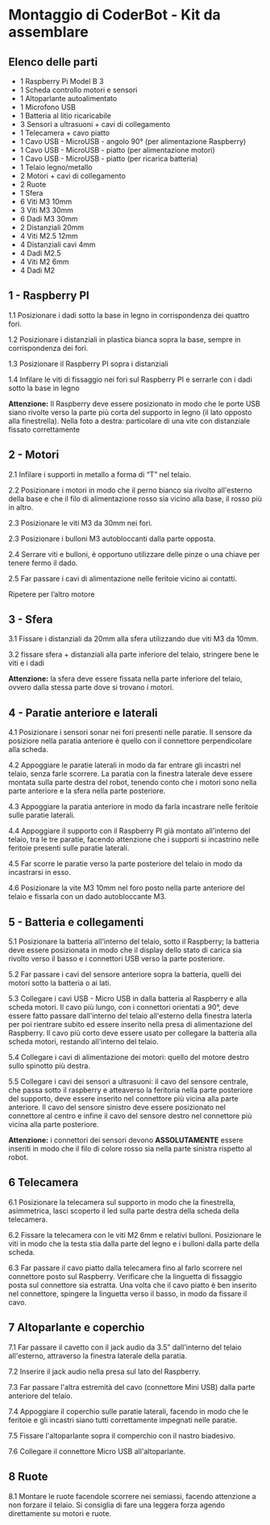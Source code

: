 # Montaggio di CoderBot - Kit da assemblare

## Elenco delle parti

- 1 Raspberry Pi Model B 3
- 1 Scheda controllo motori e sensori
- 1 Altoparlante autoalimentato
- 1 Microfono USB
- 1 Batteria al litio ricaricabile
- 3 Sensori a ultrasuoni + cavi di collegamento
- 1 Telecamera + cavo piatto
- 1 Cavo USB - MicroUSB - angolo 90° (per alimentazione Raspberry)
- 1 Cavo USB - MicroUSB - piatto (per alimentazione motori)
- 1 Cavo USB - MicroUSB - piatto (per ricarica batteria)
- 1 Telaio legno/metallo
- 2 Motori + cavi di collegamento
- 2 Ruote
- 1 Sfera
- 6 Viti M3 10mm
- 3 Viti M3 30mm
- 6 Dadi M3 30mm
- 2 Distanziali 20mm
- 4 Viti M2.5 12mm
- 4 Distanziali cavi 4mm
- 4 Dadi M2.5
- 4 Viti M2 6mm
- 4 Dadi M2

## 1 - Raspberry PI

1.1 Posizionare i dadi sotto la base in legno in corrispondenza dei quattro fori.

1.2 Posizionare i distanziali in plastica bianca sopra la base, sempre in corrispondenza dei fori.

1.3 Posizionare il Raspberry PI sopra i distanziali

1.4 Infilare le viti di fissaggio nei fori sul Raspberry PI e serrarle con i dadi sotto la base in legno

**Attenzione:** Il Raspberry deve essere posizionato in modo che le porte USB siano rivolte verso la parte più corta del supporto in legno (il lato opposto alla finestrella).
Nella foto a destra: particolare di una vite con distanziale fissato correttamente

## 2 - Motori

2.1 Infilare i supporti in metallo a forma di “T” nel telaio.

2.2 Posizionare i motori in modo che il perno bianco sia rivolto all'esterno della base e che il filo di alimentazione rosso sia vicino alla base, il rosso più in altro.

2.3 Posizionare le viti M3 da 30mm nei fori.

2.3 Posizionare i bulloni M3 autobloccanti dalla parte opposta. 

2.4 Serrare viti e bulloni, è opportuno utilizzare delle pinze o una chiave per tenere fermo il dado. 

2.5 Far passare i cavi di alimentazione nelle feritoie vicino ai contatti.

Ripetere per l’altro motore

## 3 - Sfera

3.1 Fissare i distanziali da 20mm alla sfera utilizzando due viti M3 da 10mm.

3.2 fissare sfera + distanziali alla parte inferiore del telaio, stringere bene le viti e i dadi 

**Attenzione:** la sfera deve essere fissata nella parte inferiore del telaio, ovvero dalla stessa parte dove si trovano i motori.

## 4 - Paratie anteriore e laterali

4.1 Posizionare i sensori sonar nei fori presenti nelle paratie. Il sensore da posiziore nella paratia anteriore è quello con il connettore perpendicolare alla scheda.

4.2 Appoggiare le paratie laterali in modo da far entrare gli incastri nel telaio, senza farle scorrere. La paratia con la finestra laterale deve essere montata sulla parte destra del robot, tenendo conto che i motori sono nella parte anteriore e la sfera nella parte posteriore.

4.3 Appoggiare la paratia anteriore in modo da farla incastrare nelle feritoie sulle paratie laterali.

4.4 Appoggiare il supporto con il Raspberry PI già montato all'interno del telaio, tra le tre paratie, facendo attenzione che i supporti si incastrino nelle feritoie presenti sulle paratie laterali.

4.5 Far scorre le paratie verso la parte posteriore del telaio in modo da incastrarsi in esso.

4.6 Posizionare la vite M3 10mm nel foro posto nella parte anteriore del telaio e fissarla con un dado autobloccante M3.

## 5 - Batteria e collegamenti

5.1 Posizionare la batteria all'interno del telaio, sotto il Raspberry; la batteria deve essere posizionata in modo che il display dello stato di carica sia rivolto verso il basso e i connettori USB verso la parte posteriore.

5.2 Far passare i cavi del sensore anteriore sopra la batteria, quelli dei motori sotto la batteria o ai lati.

5.3 Collegare i cavi USB - Micro USB in dalla batteria al Raspberry e alla scheda motori. Il cavo più lungo, con i connettori orientati a 90°, deve essere fatto passare dall'interno del telaio all'esterno della finestra laterla per poi rientrare subito ed essere inserito nella presa di alimentazione del Raspberry. Il cavo più corto deve essere usato per collegare la batteria alla scheda motori, restando all'interno del telaio.

5.4 Collegare i cavi di alimentazione dei motori: quello del motore destro sullo spinotto più destra.

5.5 Collegare i cavi dei sensori a ultrasuoni: il cavo del sensore centrale, che passa sotto il raspberry e atteaverso la feritoria nella parte posteriore del supporto, deve essere inserito nel connettore più vicina alla parte anteriore. Il cavo del sensore sinistro deve essere posizionato nel connettore al centro e infine il cavo del sensore destro nel connettore più vicina alla parte posteriore.

**Attenzione:** i connettori dei sensori devono **ASSOLUTAMENTE** essere inseriti in modo che il filo di colore rosso sia nella parte sinistra rispetto al robot.

## 6 Telecamera

6.1 Posizionare la telecamera sul supporto in modo che la finestrella, asimmetrica, lasci scoperto il led sulla parte destra della scheda della telecamera.

6.2 Fissare la telecamera con le viti M2 6mm e relativi bulloni. Posizionare le viti in modo che la testa stia dalla parte del legno e i bulloni dalla parte della scheda.

6.3 Far passare il cavo piatto dalla telecamera fino al farlo scorrere nel connettore posto sul Raspberry. Verificare che la linguetta di fissaggio posta sul connettore sia estratta. Una volta che il cavo piatto è ben inserito nel connettore, spingere la linguetta verso il basso, in modo da fissare il cavo.

## 7 Altoparlante e coperchio

7.1 Far passare il cavetto con il jack audio da 3.5” dall'interno del telaio all'esterno, attraverso la finestra laterale della paratia.

7.2 Inserire il jack audio nella presa sul lato del Raspberry.

7.3 Far passare l'altra estremità del cavo (connettore Mini USB) dalla parte anteriore del telaio.

7.4 Appoggiare il coperchio sulle paratie laterali, facendo in modo che le feritoie e gli incastri siano tutti correttamente impegnati nelle paratie.

7.5 Fissare l'altoparlante sopra il comperchio con il nastro biadesivo.

7.6 Collegare il connettore Micro USB all'altoparlante.

## 8 Ruote

8.1 Montare le ruote facendole scorrere nei semiassi, facendo attenzione a non forzare il telaio. Si consiglia di fare una leggera forza agendo direttamente su motori e ruote.








